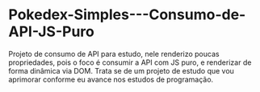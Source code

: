 # Pokedex-Simples---Consumo-de-API-JS-Puro
Projeto de consumo de API para estudo, nele renderizo poucas propriedades, pois o foco é consumir a API com JS puro, e renderizar de forma dinâmica via DOM. Trata se de um projeto de estudo que vou aprimorar conforme eu avance nos estudos de programação.
